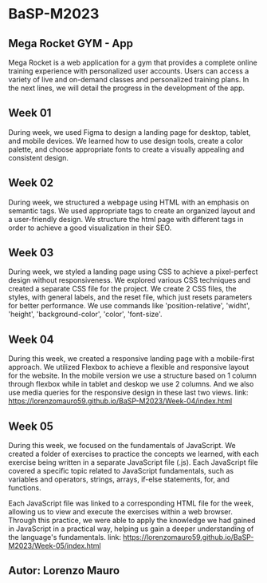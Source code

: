 # BaSP-M2023

## Mega Rocket GYM - App
Mega Rocket is a web application for a gym that provides a complete online training experience with personalized user accounts. Users can access a variety of live and on-demand classes and personalized training plans. In the next lines, we will detail the progress in the development of the app.

## Week 01
During week, we used Figma to design a landing page for desktop, tablet, and mobile devices. We learned how to use design tools, create a color palette, and choose appropriate fonts to create a visually appealing and consistent design.

## Week 02
During week, we structured a webpage using HTML with an emphasis on semantic tags. We used appropriate tags to create an organized layout and a user-friendly design. We structure the html page with different tags in order to achieve a good visualization in their SEO.

## Week 03
During week, we styled a landing page using CSS to achieve a pixel-perfect design without responsiveness. We explored various CSS techniques and created a separate CSS file for the project. We create 2 CSS files, the styles, with general labels, and the reset file, which just resets parameters for better performance. We use commands like 'position-relative', 'widht', 'height', 'background-color', 'color', 'font-size'.

## Week 04
During this week, we created a responsive landing page with a mobile-first approach. We utilized Flexbox to achieve a flexible and responsive layout for the website. In the mobile version we use a structure based on 1 column through flexbox while in tablet and deskop we use 2 columns. And we also use media queries for the responsive design in these last two views.
link: https://lorenzomauro59.github.io/BaSP-M2023/Week-04/index.html 

## Week 05
During this week, we focused on the fundamentals of JavaScript. We created a folder of exercises to practice the concepts we learned, with each exercise being written in a separate JavaScript file (.js). Each JavaScript file covered a specific topic related to JavaScript fundamentals, such as variables and operators, strings, arrays, if-else statements, for, and functions.

Each JavaScript file was linked to a corresponding HTML file for the week, allowing us to view and execute the exercises within a web browser. Through this practice, we were able to apply the knowledge we had gained in JavaScript in a practical way, helping us gain a deeper understanding of the language's fundamentals.
link: https://lorenzomauro59.github.io/BaSP-M2023/Week-05/index.html

## Autor: Lorenzo Mauro